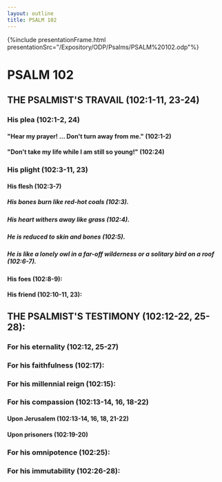 ```yaml
---
layout: outline
title: PSALM 102
---
```

{%include presentationFrame.html presentationSrc="/Expository/ODP/Psalms/PSALM%20102.odp"%}

# PSALM 102 
## THE PSALMIST\'S TRAVAIL (102:1-11, 23-24) 
###  His plea (102:1-2, 24) 
####  \"Hear my prayer! \... Don\'t turn away from me.\" (102:1-2) 
####  \"Don\'t take my life while I am still so young!\" (102:24) 
###  His plight (102:3-11, 23) 
####  His flesh (102:3-7) 
#####  His bones burn like red-hot coals (102:3). 
#####  His heart withers away like grass (102:4). 
#####  He is reduced to skin and bones (102:5). 
#####  He is like a lonely owl in a far-off wilderness or a solitary bird on a roof (102:6-7). 
####  His foes (102:8-9): 
####  His friend (102:10-11, 23): 
## THE PSALMIST\'S TESTIMONY (102:12-22, 25-28): 
###  For his eternality (102:12, 25-27) 
###  For his faithfulness (102:17): 
###  For his millennial reign (102:15): 
###  For his compassion (102:13-14, 16, 18-22) 
####  Upon Jerusalem (102:13-14, 16, 18, 21-22) 
####  Upon prisoners (102:19-20) 
###  For his omnipotence (102:25): 
###  For his immutability (102:26-28): 
